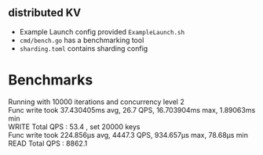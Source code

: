 ## distributed KV 

* Example Launch config provided  ```ExampleLaunch.sh```
* ```cmd/bench.go``` has a benchmarking tool
* ```sharding.toml``` contains sharding config

# Benchmarks

Running with 10000 iterations and concurrency level 2 \
Func write took 37.430405ms avg, 26.7 QPS, 16.703904ms max, 1.89063ms min\
WRITE Total QPS : 53.4 , set 20000 keys\
Func write took 224.856µs avg, 4447.3 QPS, 934.657µs max, 78.68µs min\
READ Total QPS : 8862.1 